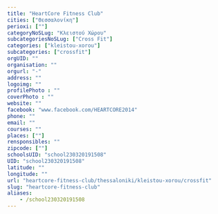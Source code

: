 ```yaml
---
title: "HeartCore Fitness Club"
cities: ["Θεσσαλονίκη"]
perioxi: [""]
categoryNoSLug: "Κλειστού Χώρου"
subcategoriesNoSLug: ["Cross Fit"]
categories: ["kleistou-xorou"]
subcategories: ["crossfit"]
orgUID: ""
organisation: ""
orgurl: "-"
address: ""
logoimg: ""
profilePhoto : ""
coverPhoto : ""
website: ""
facebook: "www.facebook.com/HEARTCORE2014"
phone: ""
email: ""
courses: ""
places: [""]
rensponsibles: ""
zipcode: [""]
schoolsUID: "school230320191508"
UID: "school230320191508"
latitude: ""
longitude: ""
url: "heartcore-fitness-club/thessaloniki/kleistou-xorou/crossfit"
slug: "heartcore-fitness-club"
aliases:
    - /school230320191508
---
```





